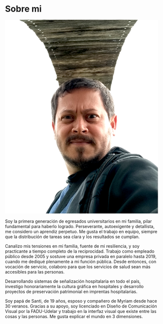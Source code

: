 # Sobre mi

![](../images/LB-EFDI-MT01-b.jpg)

Soy la primera generación de egresados universitarios en mi familia, pilar fundamental para haberlo logrado. Perseverante, autoexigente y detallista, me considero un aprendiz perpetuo. Me gusta el trabajo en equipo, siempre que la distribución de tareas sea clara y los resultados se cumplan.

Canalizo mis tensiones en mi familia, fuente de mi resiliencia, y soy practicante a tiempo completo de la reciprocidad. Trabajo como empleado público desde 2005 y sostuve una empresa privada en paralelo hasta 2019, cuando me dediqué plenamente a mi función pública. Desde entonces, con vocación de servicio, colaboro para que los servicios de salud sean más accesibles para las personas.

Desarrollando sistemas de señalización hospitalaria en todo el país, investigo honorariamente la cultura gráfica en hospitales y desarrollo proyectos de preservación patrimonial en imprentas hospitalarias.

Soy papá de Santi, de 19 años, esposo y compañero de Myriam desde hace 30 veranos. Gracias a su apoyo, soy licenciado en Diseño de Comunicación Visual por la FADU-Udelar y trabajo en la interfaz visual que existe entre las cosas y las personas. Me gusta explicar el mundo en 3 dimensiones.

